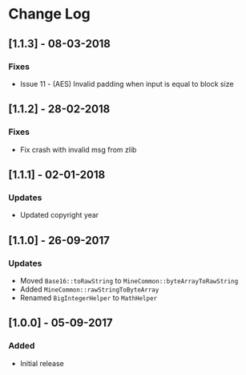 # Change Log

## [1.1.3] - 08-03-2018
### Fixes
- Issue 11 - (AES) Invalid padding when input is equal to block size

## [1.1.2] - 28-02-2018
### Fixes
- Fix crash with invalid msg from zlib

## [1.1.1] - 02-01-2018
### Updates
- Updated copyright year

## [1.1.0] - 26-09-2017
### Updates
- Moved `Base16::toRawString` to `MineCommon::byteArrayToRawString`
- Added `MineCommon::rawStringToByteArray`
- Renamed `BigIntegerHelper` to `MathHelper`

## [1.0.0] - 05-09-2017
### Added
- Initial release
